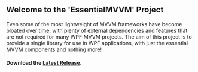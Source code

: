 ## Welcome to the 'EssentialMVVM' Project

Even some of the most lightweight of MVVM frameworks have become bloated over time, with plenty of external dependencies and features that are not required for many WPF MVVM projects. The aim of this project is to provide a single library for use in WPF applications, with just the essential MVVM components and nothing more!

#### Download the [Latest Release](https://github.com/laidbackcoder/EssentialMVVM/releases "EssentialMVVM Releases").


